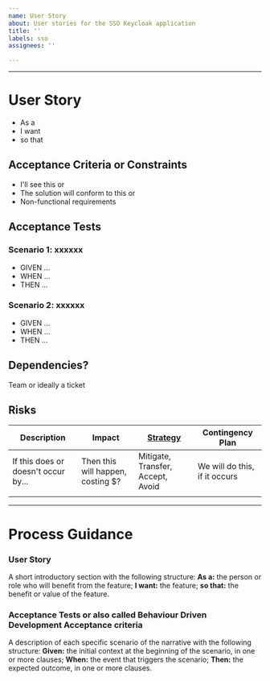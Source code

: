 ```yaml
---
name: User Story
about: User stories for the SSO Keycloak application
title: ''
labels: sso
assignees: ''

---
```


---
# User Story
* As a
* I want
* so that

## Acceptance Criteria or Constraints
* I'll see this or
* The solution will conform to this or
* Non-functional requirements

## Acceptance Tests
### Scenario 1: xxxxxx
* GIVEN ... 
* WHEN ... 
* THEN ... 

### Scenario 2: xxxxxx
* GIVEN ... 
* WHEN ... 
* THEN ... 

## Dependencies? 
Team or ideally a ticket 

## Risks
Description | Impact | [Strategy](https://en.wikipedia.org/wiki/Risk_management#Potential_risk_treatments) | Contingency Plan
------------ | ------------- | ------------- | -------------
If this does or doesn't occur by... | Then this will happen, costing $? | Mitigate, Transfer, Accept, Avoid | We will do this, if it occurs
 | | |

----

# Process Guidance
### User Story
A short introductory section with the following structure:
**As a:** the person or role who will benefit from the feature;
**I want:** the feature;
**so that:** the benefit or value of the feature.

### Acceptance Tests or also called Behaviour Driven Development Acceptance criteria
A description of each specific scenario of the narrative with the following structure:
**Given:** the initial context at the beginning of the scenario, in one or more clauses;
**When:** the event that triggers the scenario;
**Then:** the expected outcome, in one or more clauses.
